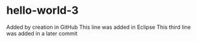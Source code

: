 # hello-world-3
Added by creation in GitHub
This line was added in Eclipse
This third line was added in a later commit
